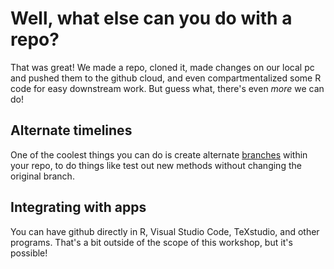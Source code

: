 # Well, what else can you do with a repo?
That was great! We made a repo, cloned it, made changes on our local pc and pushed them to the github cloud, and even compartmentalized some R code for easy downstream work. 
But guess what, there's even *more* we can do!

## Alternate timelines

One of the coolest things you can do is create alternate [branches](https://docs.github.com/en/pull-requests/collaborating-with-pull-requests/proposing-changes-to-your-work-with-pull-requests/about-branches) within your repo, to do things like test out new methods without changing the original branch. 

## Integrating with apps

You can have github directly in R, Visual Studio Code, TeXstudio, and other programs. That's a bit outside of the scope of this workshop, but it's possible!

